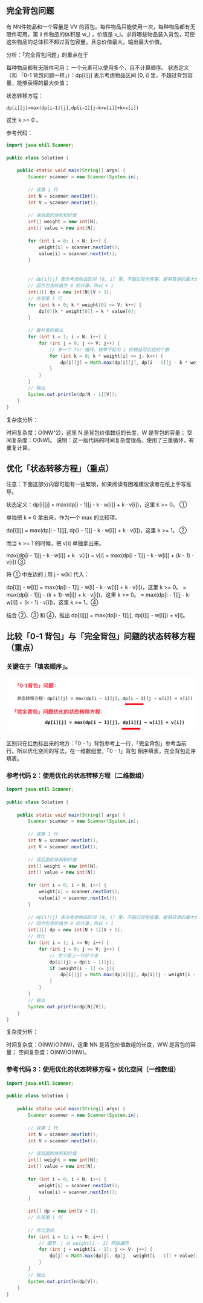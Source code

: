 ## 完全背包问题
有 NN件物品和一个容量是 VV 的背包。每件物品只能使用一次，每种物品都有无限件可用。第 ii 件物品的体积是 w_i ，价值是 v_i。求将哪些物品装入背包，可使这些物品的总体积不超过背包容量，且总价值最大。输出最大价值。

分析：「完全背包问题」的重点在于

每种物品都有无限件可用；
一个元素可以使用多个，且不计算顺序。
状态定义（和 「0-1 背包问题一样」）：dp[i][j] 表示考虑物品区间 [0, i] 里，不超过背包容量，能够获得的最大价值；

状态转移方程：
```
dp[i][j]=max(dp[i−1][j],dp[i−1][j−k×w[i]]+k×v[i])
```
这里 k >= 0 。

参考代码：
```java
import java.util.Scanner;

public class Solution {

    public static void main(String[] args) {
        Scanner scanner = new Scanner(System.in);

        // 读第 1 行
        int N = scanner.nextInt();
        int V = scanner.nextInt();

        // 读后面的体积和价值
        int[] weight = new int[N];
        int[] value = new int[N];

        for (int i = 0; i < N; i++) {
            weight[i] = scanner.nextInt();
            value[i] = scanner.nextInt();
        }


        // dp[i][j] 表示考虑物品区间 [0, i] 里，不超过背包容量，能够获得的最大价值；
        // 因为包含价值为 0 的计算，所以 + 1
        int[][] dp = new int[N][V + 1];
        // 先写第 1 行
        for (int k = 0; k * weight[0] <= V; k++) {
            dp[0][k * weight[0]] = k * value[0];
        }

        // 最朴素的做法
        for (int i = 1; i < N; i++) {
            for (int j = 0; j <= V; j++) {
                // 多一个 for 循环，枚举下标为 i 的物品可以选的个数
                for (int k = 0; k * weight[i] <= j; k++) {
                    dp[i][j] = Math.max(dp[i][j], dp[i - 1][j - k * weight[i]] + k * value[i]);
                }
            }
        }
        // 输出
        System.out.println(dp[N - 1][V]);
    }
}

```

复杂度分析：

时间复杂度：O(NW^2)，这里 N 是背包价值数组的长度，W 是背包的容量；
空间复杂度：O(NW)。
说明：这一版代码的时间复杂度很高，使用了三重循环，有重复计算。

## 优化「状态转移方程」（重点）

注意：下面这部分内容可能有一些繁琐，如果阅读有困难建议读者在纸上手写推导。

状态定义：dp[i][j] = max(dp[i - 1][j - k · w[i]] + k · v[i])，这里 k >= 0。 ①

单独把 k = 0 拿出来，作为一个 max 的比较项。

dp[i][j] = max(dp[i - 1][j], dp[i - 1][j - k · w[i]] + k · v[i])，这里 k >= 1。 ②

而当 k >= 1 的时候，把 v[i] 单独拿出来。

max(dp[i - 1][j - k · w[i]] + k · v[i]) = v[i] + max(dp[i - 1][j - k · w[i]] + (k - 1) · v[i]) ③

将 ① 中左边的 j 用 j - w[k] 代入：

dp[i][j - w[i]] = max(dp[i - 1][j - w[i] - k · w[i]] + k · v[i])，这里 k >= 0。
= max(dp[i - 1][j - (k + 1)· w[i]] + k · v[i])，这里 k >= 0。
= max(dp[i - 1][j - k· w[i]] + (k - 1) · v[i])，这里 k >= 1。④

结合 ②、③ 和 ④，推出 dp[i][j] = max(dp[i - 1][j], dp[i][j - w[i]]) + v[i]。

## 比较「0-1 背包」与「完全背包」问题的状态转移方程（重点）

### 关键在于「填表顺序」。

![比较](./img/n_packet.jpg)

区别只在红色标出来的地方：「0 - 1」背包参考上一行，「完全背包」参考当前行。所以优化空间的写法，在一维数组里，「0 - 1」背包 倒序填表，完全背包正序填表。

### 参考代码 2：使用优化的状态转移方程（二维数组）
```java
import java.util.Scanner;

public class Solution {

    public static void main(String[] args) {
        Scanner scanner = new Scanner(System.in);

        // 读第 1 行
        int N = scanner.nextInt();
        int V = scanner.nextInt();

        // 读后面的体积和价值
        int[] weight = new int[N];
        int[] value = new int[N];

        for (int i = 0; i < N; i++) {
            weight[i] = scanner.nextInt();
            value[i] = scanner.nextInt();
        }

        // dp[i][j] 表示考虑物品区间 [0, i] 里，不超过背包容量，能够获得的最大价值；
        // 因为包含价值为 0 的计算，所以 + 1
        int[][] dp = new int[N + 1][V + 1];
        // 优化
        for (int i = 1; i <= N; i++) {
            for (int j = 0; j <= V; j++) {
                // 至少是上一行抄下来
                dp[i][j] = dp[i - 1][j];
                if (weight[i - 1] <= j){
                    dp[i][j] = Math.max(dp[i][j], dp[i][j - weight[i - 1]] + value[i - 1]);
                }
            }
        }
        // 输出
        System.out.println(dp[N][V]);
    }
}
```
复杂度分析：

时间复杂度：O(NW)O(NW)，这里 NN 是背包价值数组的长度，WW 是背包的容量；
空间复杂度：O(NW)O(NW)。

###  参考代码 3：使用优化的状态转移方程 + 优化空间（一维数组）

```java
import java.util.Scanner;

public class Solution {

    public static void main(String[] args) {
        Scanner scanner = new Scanner(System.in);

        // 读第 1 行
        int N = scanner.nextInt();
        int V = scanner.nextInt();

        // 读后面的体积和价值
        int[] weight = new int[N];
        int[] value = new int[N];

        for (int i = 0; i < N; i++) {
            weight[i] = scanner.nextInt();
            value[i] = scanner.nextInt();
        }

        int[] dp = new int[V + 1];
        // 先写第 1 行

        // 优化空间
        for (int i = 1; i <= N; i++) {
            // 细节，j 从 weight[i - 1] 开始遍历
            for (int j = weight[i - 1]; j <= V; j++) {
                dp[j] = Math.max(dp[j], dp[j - weight[i - 1]] + value[i - 1]);
            }
        }
        // 输出
        System.out.println(dp[V]);
    }
}

```
